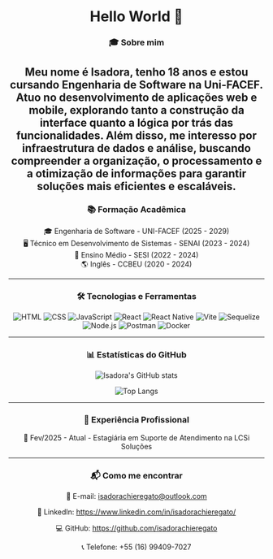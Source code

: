 <div align="center">

# Hello World 👋

### 🎓 Sobre mim
Meu nome é Isadora, tenho 18 anos e estou cursando Engenharia de Software na Uni-FACEF. Atuo no desenvolvimento de aplicações web e mobile, explorando tanto a construção da interface quanto a lógica por trás das funcionalidades. Além disso, me interesso por infraestrutura de dados e análise, buscando compreender a organização, o processamento e a otimização de informações para garantir soluções mais eficientes e escaláveis.
---

### 📚 Formação Acadêmica

🎓 Engenharia de Software - UNI-FACEF (2025 - 2029)  
🖥 Técnico em Desenvolvimento de Sistemas - SENAI (2023 - 2024)  
🏫 Ensino Médio - SESI (2022 - 2024)  
🌎 Inglês - CCBEU (2020 - 2024)  

---

### 🛠 Tecnologias e Ferramentas

![HTML](https://img.shields.io/badge/HTML-E34F26?style=for-the-badge&logo=html5&logoColor=white)
![CSS](https://img.shields.io/badge/CSS-1572B6?style=for-the-badge&logo=css3&logoColor=white)
![JavaScript](https://img.shields.io/badge/JavaScript-F7DF1E?style=for-the-badge&logo=javascript&logoColor=black)
![React](https://img.shields.io/badge/React-61DAFB?style=for-the-badge&logo=react&logoColor=black)
![React Native](https://img.shields.io/badge/React_Native-61DAFB?style=for-the-badge&logo=react&logoColor=black)
![Vite](https://img.shields.io/badge/Vite-646CFF?style=for-the-badge&logo=vite&logoColor=white)
![Sequelize](https://img.shields.io/badge/Sequelize-52B0E7?style=for-the-badge&logo=sequelize&logoColor=white)
![Node.js](https://img.shields.io/badge/Node.js-339933?style=for-the-badge&logo=nodedotjs&logoColor=white)
![Postman](https://img.shields.io/badge/Postman-FF6C37?style=for-the-badge&logo=postman&logoColor=white)
![Docker](https://img.shields.io/badge/Docker-2496ED?style=for-the-badge&logo=docker&logoColor=white)

---

### 📊 Estatísticas do GitHub

![Isadora's GitHub stats](https://github-readme-stats.vercel.app/api?username=isadorachieregato&show_icons=true&theme=radical)

![Top Langs](https://github-readme-stats.vercel.app/api/top-langs/?username=isadorachieregato&layout=compact&theme=radical)

---

### 💼 Experiência Profissional

📅 Fev/2025 - Atual - Estagiária em Suporte de Atendimento na LCSi Soluções

---

### 📬 Como me encontrar
📧 E-mail: isadorachieregato@outlook.com

🔗 LinkedIn: https://www.linkedin.com/in/isadorachieregato/

💻 GitHub: https://github.com/isadorachieregato

📞 Telefone: +55 (16) 99409-7027

</div>


</div>
